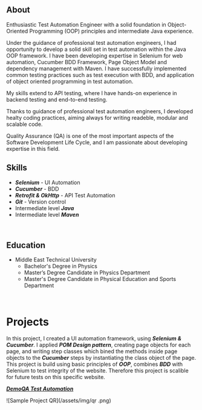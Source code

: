 ## About

Enthusiastic Test Automation Engineer with a solid foundation in Object-Oriented Programming (OOP) principles and intermediate Java experience. 

Under the guidance of professional test automation engineers, I had opportunity to develop a solid skill set in test automation within the Java OOP framework. 
I have been developing expertise in Selenium for web automation, Cucumber BDD Framework, Page Object Model and dependency management with Maven.
I have successfully implemented common testing practices such as test execution with BDD, and application of object oriented programming in test automation. 

My skills extend to API testing, where I have hands-on experience in backend testing and end-to-end testing.

Thanks to guidance of professional test automation engineers, I developed healty coding practices, aiming always for writing readeble, modular and scalable code. 

Quality Assurance (QA) is one of the most important aspects of the Software Development Life Cycle, and I am passionate about developing expertise in this field. <br> 


## Skills                    

- ***Selenium*** - UI Automation
- ***Cucumber*** - BDD
- ***Retrofit & OkHttp*** - API Test Automation
- ***Git*** - Version control
- Intermediate level ***Java***
- Intermediate level ***Maven***
<br>

## Education

- Middle East Technical University
  -  Bachelor's Degree in Physics
  -  Master’s Degree Candidate in Physics Department
  -  Master's Degree Candidate in Physical Education and Sports Department

<br>

# Projects

In this project, I created a UI automation framework, using ***Selenium & Cucumber***. I applied ***POM Design pattern***, creating page objects for each page, and writing step classes which bined the methods inside page objects to the ***Cucumber*** steps by instantiating the class object of the page. This project is build using basic principles of ***OOP***, combines ***BDD*** with Selenium to test integrity of the website. Therefore this project is scalible for future tests on this specific website. 


  ***[DemoQA Test Automation](https://github.com/MehmetGalioglu/E2ETestingOfTheBookStoreApplication)***
  
![Sample Project QR](/assets/img/qr .png)
